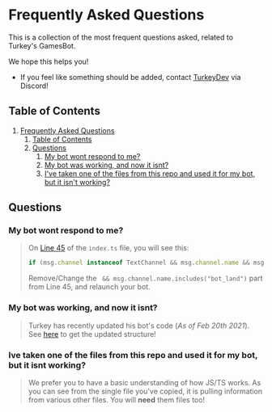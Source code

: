 # Frequently Asked Questions

This is a collection of the most frequent questions asked, related to Turkey's GamesBot.

We hope this helps you!

* If you feel like something should be added, contact [TurkeyDev](https://discord.gg/DkexpJj) via Discord!

## Table of Contents

1.  [Frequently Asked Questions](#frequently-asked-questions)
    1.  [Table of Contents](#table-of-contents)
    2.  [Questions](#questions)
        1.  [My bot wont respond to me?](#my-bot-wont-respond-to-me)
        2.  [My bot was working, and now it isnt?](#my-bot-was-working-and-now-it-isnt)
        3.  [I've taken one of the files from this repo and used it for my bot, but it isn't working?](#ive-taken-one-of-the-files-from-this-repo-and-used-it-for-my-bot-but-it-isnt-working)

## Questions

### My bot wont respond to me?
> On [Line 45](https://github.com/TheTurkeyDev/Discord-Games/blob/master/src/index.ts#L45) of the `index.ts` file, you will see this:
> ```js
> if (msg.channel instanceof TextChannel && msg.channel.name && msg.channel.name.includes("bot_land")) {
> ```
> Remove/Change the ` && msg.channel.name.includes("bot_land")` part from Line 45, and relaunch your bot.

### My bot was working, and now it isnt?
> Turkey has recently updated his bot's code (*As of Feb 20th 2021*). See [here](https://github.com/TheTurkeyDev/Discord-Games/tree/master/src) to get the updated structure!

### Ive taken one of the files from this repo and used it for my bot, but it isnt working?
> We prefer you to have a basic understanding of how JS/TS works. As you can see from the single file you've copied, it is pulling information from various other files. You will
> **need** them files too! 
